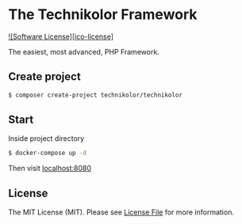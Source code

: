 # The Technikolor Framework

[![Software License][ico-license]](LICENSE.md)

The easiest, most advanced, PHP Framework.

## Create project
```bash
$ composer create-project technikolor/technikolor
```

## Start
Inside project directory
```bash
$ docker-compose up -d
```
Then visit [localhost:8080](localhost:8080)

## License

The MIT License (MIT). Please see [License File](LICENSE.md) for more information.
